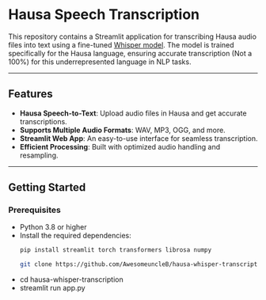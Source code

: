 # Hausa Speech Transcription 

This repository contains a Streamlit application for transcribing Hausa audio files into text using a fine-tuned [Whisper model](https://huggingface.co/therealbee/whisper-small-ha-bible-tts). The model is trained specifically for the Hausa language, ensuring accurate transcription (Not a 100%) for this underrepresented language in NLP tasks.

---

## Features
- **Hausa Speech-to-Text**: Upload audio files in Hausa and get accurate transcriptions.
- **Supports Multiple Audio Formats**: WAV, MP3, OGG, and more.
- **Streamlit Web App**: An easy-to-use interface for seamless transcription.
- **Efficient Processing**: Built with optimized audio handling and resampling.

---

## Getting Started

### Prerequisites
- Python 3.8 or higher
- Install the required dependencies:
  ```bash
  pip install streamlit torch transformers librosa numpy

  git clone https://github.com/AwesomeuncleB/hausa-whisper-transcription.git
- cd hausa-whisper-transcription
- streamlit run app.py


